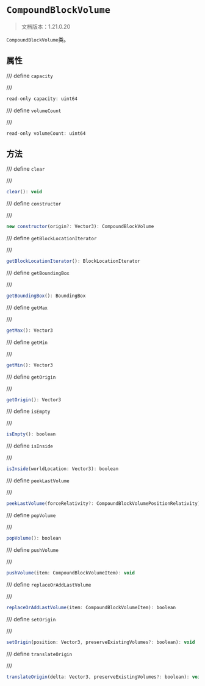 # `CompoundBlockVolume`

> 文档版本：1.21.0.20

`CompoundBlockVolume`类。

## 属性

/// define
`capacity`


///

```js
read-only capacity: uint64
```


/// define
`volumeCount`


///

```js
read-only volumeCount: uint64
```


## 方法

/// define
`clear`


///

```js
clear(): void
```


/// define
`constructor`


///

```js
new constructor(origin?: Vector3): CompoundBlockVolume
```


/// define
`getBlockLocationIterator`


///

```js
getBlockLocationIterator(): BlockLocationIterator
```


/// define
`getBoundingBox`


///

```js
getBoundingBox(): BoundingBox
```


/// define
`getMax`


///

```js
getMax(): Vector3
```


/// define
`getMin`


///

```js
getMin(): Vector3
```


/// define
`getOrigin`


///

```js
getOrigin(): Vector3
```


/// define
`isEmpty`


///

```js
isEmpty(): boolean
```


/// define
`isInside`


///

```js
isInside(worldLocation: Vector3): boolean
```


/// define
`peekLastVolume`


///

```js
peekLastVolume(forceRelativity?: CompoundBlockVolumePositionRelativity): CompoundBlockVolumeItem | undefined
```


/// define
`popVolume`


///

```js
popVolume(): boolean
```


/// define
`pushVolume`


///

```js
pushVolume(item: CompoundBlockVolumeItem): void
```


/// define
`replaceOrAddLastVolume`


///

```js
replaceOrAddLastVolume(item: CompoundBlockVolumeItem): boolean
```


/// define
`setOrigin`


///

```js
setOrigin(position: Vector3, preserveExistingVolumes?: boolean): void
```


/// define
`translateOrigin`


///

```js
translateOrigin(delta: Vector3, preserveExistingVolumes?: boolean): void
```

